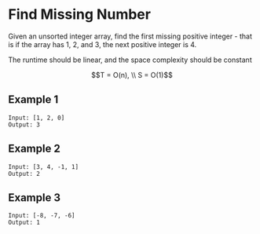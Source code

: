 # Find Missing Number

Given an unsorted integer array, find the first missing positive integer - that is if the array has 1, 2, and 3, the next positive integer is 4.

The runtime should be linear, and the space complexity should be constant

$$T = O(n), \\
S = O(1)$$

## Example 1
```
Input: [1, 2, 0]
Output: 3
```

## Example 2
```
Input: [3, 4, -1, 1]
Output: 2
```

## Example 3
```
Input: [-8, -7, -6]
Output: 1
```
